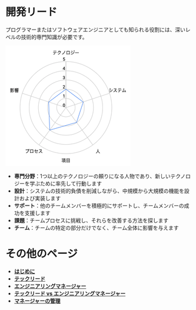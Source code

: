 # 開発リード

プログラマーまたはソフトウェアエンジニアとしても知られる役割には、深いレベルの技術的専門知識が必要です。

![開発リード](/charts/develop-lead.png)

* **専門分野**：1つ以上のテクノロジーの頼りになる人物であり、新しいテクノロジーを学ぶために率先して行動します
* **設計**：システムの技術的負債を削減しながら、中規模から大規模の機能を設計および実装します
* **サポート**：他のチームメンバーを積極的にサポートし、チームメンバーの成功を支援します
* **課題**：チームプロセスに挑戦し、それらを改善する方法を探します
* **チーム**：チームの特定の部分だけでなく、チーム全体に影響を与えます

# その他のページ

* [**はじめに**](README.md)
* [**テックリード**](TechLead.md)
* [**エンジニアリングマネージャー**](EngineeringManager.md)
* [**テックリード vs エンジニアリングマネージャー**](TechLead-EngineeringManager.md)
* [**マネージャーの管理**](Managing-Managers.md)
